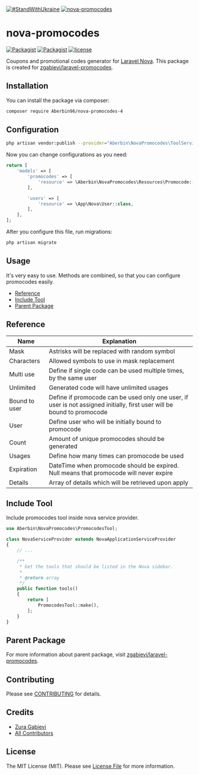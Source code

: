 [![#StandWithUkraine](https://github-ads.s3.eu-central-1.amazonaws.com/support-ukraine.svg?t=1)](https://supportukrainenow.org)
[![nova-promocodes](https://banners.beyondco.de/Nova%20Promocodes.jpeg?theme=light&packageManager=composer+require&packageName=zgabievi%2Fnova-promocodes&pattern=topography&style=style_2&description=A+Laravel+Nova+tool+for+zgabievi%2Flaravel-promocodes+library&md=1&showWatermark=0&fontSize=100px&images=https%3A%2F%2Flaravel.com%2Fimg%2Flogomark.min.svg)](https://github.com/Aberbin96/nova-promocodes-4)

# nova-promocodes

[![Packagist](https://img.shields.io/packagist/v/Aberbin96/nova-promocodes-4.svg)](https://packagist.org/packages/Aberbin96/nova-promocodes-4)
[![Packagist](https://img.shields.io/packagist/dt/Aberbin96/nova-promocodes-4.svg)](https://packagist.org/packages/Aberbin96/nova-promocodes-4)
[![license](https://img.shields.io/github/license/Aberbin96/nova-promocodes-4.svg)](https://packagist.org/packages/Aberbin96/nova-promocodes-4)

Coupons and promotional codes generator for [Laravel Nova](https://nova.laravel.com). This package is created for [zgabievi/laravel-promocodes](https://github.com/zgabievi/laravel-promocodes).

## Installation

You can install the package via composer:

```bash
composer require Aberbin96/nova-promocodes-4
```

## Configuration

```bash
php artisan vendor:publish --provider="Aberbin\NovaPromocodes\ToolServiceProvider"
```

Now you can change configurations as you need:

```php
return [
    'models' => [
        'promocodes' => [
            'resource' => \Aberbin\NovaPromocodes\Resources\Promocode::class,
        ],

        'users' => [
            'resource' => \App\Nova\User::class,
        ],
    ],
];
```

After you configure this file, run migrations:

```bash
php artisan migrate
```

## Usage

It's very easy to use. Methods are combined, so that you can configure promocodes easily.

- [Reference](#reference)
- [Include Tool](#include-tool)
- [Parent Package](#parent-package)

## Reference

| Name          | Explanation                                                                                                             |
|---------------|-------------------------------------------------------------------------------------------------------------------------|
| Mask          | Astrisks will be replaced with random symbol                                                                            |
| Characters    | Allowed symbols to use in mask replacement                                                                              |
| Multi use     | Define if single code can be used multiple times, by the same user                                                      |
| Unlimited     | Generated code will have unlimited usages                                                                               |
| Bound to user | Define if promocode can be used only one user, if user is not assigned initially, first user will be bound to promocode |
| User          | Define user who will be initially bound to promocode                                                                    |
| Count         | Amount of unique promocodes should be generated                                                                         |
| Usages        | Define how many times can promocode be used                                                                             |
| Expiration    | DateTime when promocode should be expired. Null means that promocode will never expire                                  |
| Details       | Array of details which will be retrieved upon apply                                                                     |

## Include Tool

Include promocodes tool inside nova service provider.

```php
use Aberbin\NovaPromocodes\PromocodesTool;

class NovaServiceProvider extends NovaApplicationServiceProvider
{
    // ...

    /**
     * Get the tools that should be listed in the Nova sidebar.
     *
     * @return array
     */
    public function tools()
    {
        return [
            PromocodesTool::make(),
        ];
    }
}
```

## Parent Package

For more information about parent package, visit [zgabievi/laravel-promocodes](https://github.com/zgabievi/laravel-promocodes).

## Contributing

Please see [CONTRIBUTING](https://github.com/Aberbin96/nova-promocodes-4/blob/master/CONTRIBUTING.md) for details.

## Credits

- [Zura Gabievi](https://github.com/zgabievi)
- [All Contributors](https://github.com/Aberbin96/nova-promocodes-4/graphs/contributors)

## License

The MIT License (MIT). Please see [License File](https://github.com/Aberbin96/nova-promocodes-4/blob/master/LICENSE.md)
for more information.
